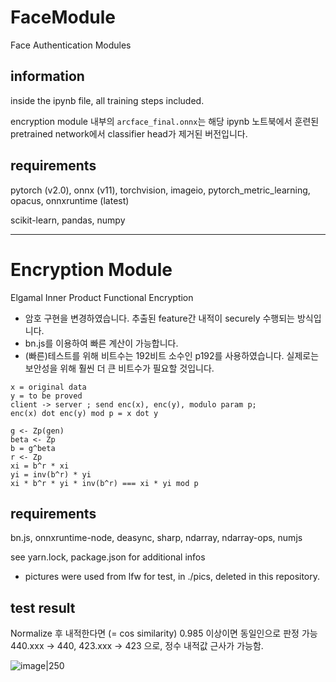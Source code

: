 # FaceModule
Face Authentication Modules


## information
inside the ipynb file, all training steps included.

encryption module 내부의 `arcface_final.onnx`는 해당 ipynb 노트북에서 훈련된 pretrained network에서 classifier head가 제거된 버전입니다.

## requirements
pytorch (v2.0), onnx (v11), torchvision, imageio, pytorch_metric_learning, opacus, onnxruntime (latest)

scikit-learn, pandas, numpy


---

# Encryption Module
Elgamal Inner Product Functional Encryption

- 암호 구현을 변경하였습니다. 추출된 feature간 내적이 securely 수행되는 방식입니다.
- bn.js를 이용하여 빠른 계산이 가능합니다.
- (빠른)테스트를 위해 비트수는 192비트 소수인 p192를 사용하였습니다. 실제로는 보안성을 위해 훨씬 더 큰 비트수가 필요할 것입니다.

```
x = original data
y = to be proved
client -> server ; send enc(x), enc(y), modulo param p;
enc(x) dot enc(y) mod p = x dot y

g <- Zp(gen)
beta <- Zp
b = g^beta
r <- Zp
xi = b^r * xi
yi = inv(b^r) * yi
xi * b^r * yi * inv(b^r) === xi * yi mod p
```

## requirements
bn.js, onnxruntime-node, deasync, sharp, ndarray, ndarray-ops, numjs

see yarn.lock, package.json for additional infos

- pictures were used from lfw for test, in ./pics, deleted in this repository.

## test result
Normalize 후 내적한다면 (= cos similarity) 0.985 이상이면 동일인으로 판정 가능
440.xxx -> 440, 423.xxx -> 423 으로, 정수 내적값 근사가 가능함.

![image|250](https://github.com/CSP-JYP/FaceModule/assets/42195282/389a6ecd-bd75-4f79-9ad6-db4fd9877c20)
